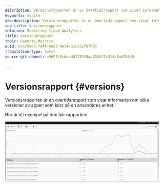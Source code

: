 ```yaml
---
description: Versionsrapporten är en övertidsrapport som visar information om olika versioner av appen som körs på en användares enhet.
keywords: mobile
seo-description: Versionsrapporten är en övertidsrapport som visar information om olika versioner av appen som körs på en användares enhet.
seo-title: Versionsrapport
solution: Marketing Cloud,Analytics
title: Versionsrapport
topic: Reports,Metrics
uuid: 67e759d3-7e4f-4985-9e74-61c782f0fbb5
translation-type: tm+mt
source-git-commit: e9691f9cbeadd171948aa752b27a014c3ab254d6

---
```



# Versionsrapport {#versions}

Versionsrapporten är en övertidsrapport som visar information om olika versioner av appen som körs på en användares enhet.

Här är ett exempel på den här rapporten:

![](assets/report_versions.png)

